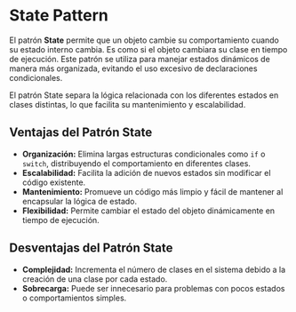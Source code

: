 # State Pattern

El patrón **State** permite que un objeto cambie su comportamiento cuando su estado interno cambia. Es como si el objeto cambiara su clase en tiempo de ejecución. Este patrón se utiliza para manejar estados dinámicos de manera más organizada, evitando el uso excesivo de declaraciones condicionales.

El patrón State separa la lógica relacionada con los diferentes estados en clases distintas, lo que facilita su mantenimiento y escalabilidad.


## **Ventajas del Patrón State**
- **Organización:** Elimina largas estructuras condicionales como `if` o `switch`, distribuyendo el comportamiento en diferentes clases.
- **Escalabilidad:** Facilita la adición de nuevos estados sin modificar el código existente.
- **Mantenimiento:** Promueve un código más limpio y fácil de mantener al encapsular la lógica de estado.
- **Flexibilidad:** Permite cambiar el estado del objeto dinámicamente en tiempo de ejecución.

## **Desventajas del Patrón State**
- **Complejidad:** Incrementa el número de clases en el sistema debido a la creación de una clase por cada estado.
- **Sobrecarga:** Puede ser innecesario para problemas con pocos estados o comportamientos simples.